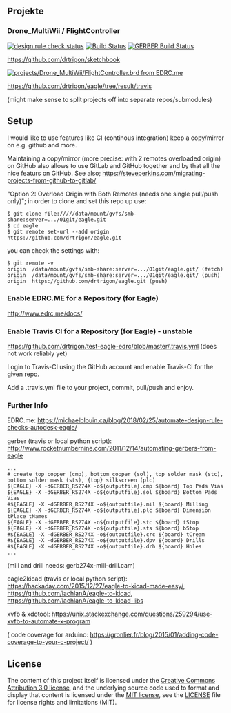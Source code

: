 ## Projekte
### Drone_MultiWii / FlightController
[![design rule check status](https://edrc.me/api/v1/user/drtrigon/project/eagle/img/status.svg)](https://edrc.me/g/drtrigon/eagle)
[![Build Status](https://travis-ci.org/drtrigon/sketchbook.svg?branch=master)](https://travis-ci.org/drtrigon/sketchbook)
[![GERBER Build Status](https://travis-ci.org/drtrigon/eagle.svg?branch=master)](https://travis-ci.org/drtrigon/eagle)

https://github.com/drtrigon/sketchbook

[![projects/Drone_MultiWii/FlightController.brd from EDRC.me](https://edrc.me/api/v1/user/drtrigon/project/eagle/img/file/projects%2FDrone_MultiWii%2FFlightController.png?ref=refs%2Fheads%2Fmaster)](https://edrc.me/g/drtrigon/eagle)

https://github.com/drtrigon/eagle/tree/result/travis

(might make sense to split projects off into separate repos/submodules)

## Setup

I would like to use features like CI (continous integration) keep a copy/mirror on e.g. github and more.

Maintaining a copy/mirror (more precise: with 2 remotes overloaded origin) on GitHub also allows
to use GitLab and GitHub together and by that all the nice featurs on GitHub.
See also; https://steveperkins.com/migrating-projects-from-github-to-gitlab/

"Option 2: Overload Origin with Both Remotes (needs one single pull/push only)"; in order to clone
and set this repo up use:
```
$ git clone file://///data/mount/gvfs/smb-share:server=.../01git/eagle.git
$ cd eagle
$ git remote set-url --add origin https://github.com/drtrigon/eagle.git
```
you can check the settings with:
```
$ git remote -v
origin  /data/mount/gvfs/smb-share:server=.../01git/eagle.git/ (fetch)
origin  /data/mount/gvfs/smb-share:server=.../01git/eagle.git/ (push)
origin  https://github.com/drtrigon/eagle.git (push)
```

### Enable EDRC.ME for a Repository (for Eagle)
http://www.edrc.me/docs/

### Enable Travis CI for a Repository (for Eagle) - unstable
https://github.com/drtrigon/test-eagle-edrc/blob/master/.travis.yml (does not work reliably yet)

Login to Travis-CI using the GitHub account and enable Travis-CI for the given repo.

Add a .travis.yml file to your project, commit, pull/push and enjoy.

### Further Info
EDRC.me: https://michaelblouin.ca/blog/2018/02/25/automate-design-rule-checks-autodesk-eagle/

gerber (travis or local python script): http://www.rocketnumbernine.com/2011/12/14/automating-gerbers-from-eagle
```
...
# create top copper (cmp), bottom copper (sol), top solder mask (stc), bottom solder mask (sts), {top} silkscreen (plc)
${EAGLE} -X -dGERBER_RS274X -o${outputfile}.cmp ${board} Top Pads Vias
${EAGLE} -X -dGERBER_RS274X -o${outputfile}.sol ${board} Bottom Pads Vias
#${EAGLE} -X -dGERBER_RS274X -o${outputfile}.mil ${board} Milling
${EAGLE} -X -dGERBER_RS274X -o${outputfile}.plc ${board} Dimension tPlace tNames
${EAGLE} -X -dGERBER_RS274X -o${outputfile}.stc ${board} tStop
${EAGLE} -X -dGERBER_RS274X -o${outputfile}.sts ${board} bStop
#${EAGLE} -X -dGERBER_RS274X -o${outputfile}.crc ${board} tCream
#${EAGLE} -X -dGERBER_RS274X -o${outputfile}.dpv ${board} Drills
#${EAGLE} -X -dGERBER_RS274X -o${outputfile}.drh ${board} Holes
...
```
(mill and drill needs: gerb274x-mill-drill.cam)

eagle2kicad (travis or local python script): https://hackaday.com/2015/12/27/eagle-to-kicad-made-easy/, 
https://github.com/lachlanA/eagle-to-kicad, https://github.com/lachlanA/eagle-to-kicad-libs

xvfb & xdotool: https://unix.stackexchange.com/questions/259294/use-xvfb-to-automate-x-program

( code coverage for arduino: https://gronlier.fr/blog/2015/01/adding-code-coverage-to-your-c-project/ )

## License

The content of this project itself is licensed under the [Creative Commons Attribution 3.0 license](http://creativecommons.org/licenses/by/3.0/us/deed.en_US), and the underlying source code used to format and display that content is licensed under the [MIT license](http://opensource.org/licenses/mit-license.php), see the [LICENSE](LICENSE.md) file for license rights and limitations (MIT).
